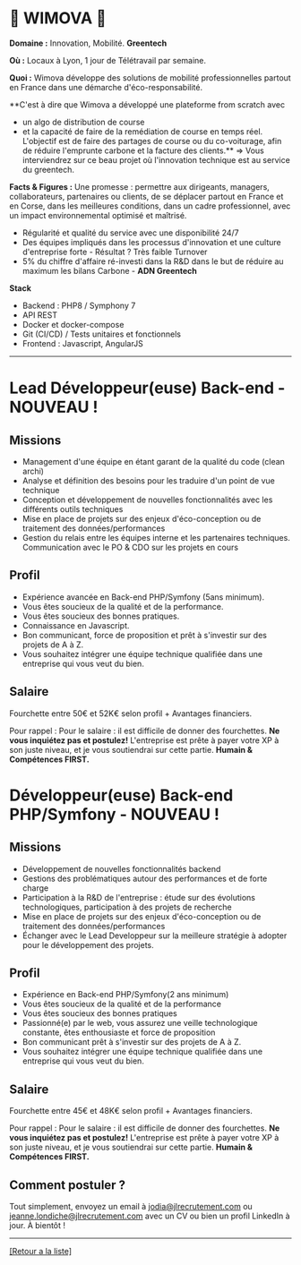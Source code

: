 # 🚖 WIMOVA 🚖

**Domaine :** Innovation, Mobilité. **Greentech**

**Où :** Locaux à Lyon, 1 jour de Télétravail par semaine.  

**Quoi :** Wimova développe des solutions de mobilité professionnelles partout en France dans une démarche d'éco-responsabilité. 

**C'est à dire que Wimova a développé une plateforme from scratch avec 
* un algo de distribution de course 
* et la capacité de faire de la remédiation de course en temps réel. 
L'objectif est de faire des partages de course ou du co-voiturage, afin de réduire l'emprunte carbone et la facture des clients.**
=> Vous interviendrez sur ce beau projet où l'innovation technique est au service du greentech.


**Facts & Figures :** Une promesse : permettre aux dirigeants, managers, collaborateurs, partenaires ou clients, de se déplacer partout en France et en Corse, dans les meilleures conditions, dans un cadre professionnel, avec un impact environnemental optimisé et maîtrisé.
* Régularité et qualité du service avec une disponibilité 24/7
* Des équipes impliqués dans les processus d'innovation et une culture d'entreprise forte - Résultat ? Très faible Turnover
* 5% du chiffre d'affaire ré-investi dans la R&D dans le but de réduire au maximum les bilans Carbone - **ADN Greentech**

**Stack**
* Backend : PHP8 / Symphony 7
* API REST
* Docker et docker-compose
* Git (CI/CD) / Tests unitaires et fonctionnels
* Frontend : Javascript, AngularJS

----

# Lead Développeur(euse) Back-end - NOUVEAU !

## Missions

* Management d'une équipe en étant garant de la qualité du code (clean archi)
* Analyse et définition des besoins pour les traduire d'un point de vue technique
* Conception et développement de nouvelles fonctionnalités avec les différents outils techniques
* Mise en place de projets sur des enjeux d'éco-conception ou de traitement des données/performances
* Gestion du relais entre les équipes interne et les partenaires techniques. Communication avec le PO & CDO sur les projets en cours

## Profil

* Expérience avancée en Back-end PHP/Symfony (5ans minimum).
* Vous êtes soucieux de la qualité et de la performance.
* Vous êtes soucieux des bonnes pratiques.
* Connaissance en Javascript.
* Bon communicant, force de proposition et prêt à s'investir sur des projets de A à Z.
* Vous souhaitez intégrer une équipe technique qualifiée dans une entreprise qui vous veut du bien.

## Salaire

Fourchette entre 50€ et 52K€ selon profil + Avantages financiers. 

Pour rappel :  Pour le salaire : il est difficile de donner des fourchettes. **Ne vous inquiétez pas et postulez!** L'entreprise est prête à payer votre XP à son juste niveau, et je vous soutiendrai sur cette partie. **Humain & Compétences FIRST.**

# Développeur(euse) Back-end PHP/Symfony - NOUVEAU !

## Missions

* Développement de nouvelles fonctionnalités backend
* Gestions des problématiques autour des performances et de forte charge
* Participation à la R&D de l'entreprise : étude sur des évolutions technologiques, participation à des projets de recherche
* Mise en place de projets sur des enjeux d'éco-conception ou de traitement des données/performances
* Échanger avec le Lead Developpeur sur la meilleure stratégie à adopter pour le développement des projets.

## Profil

* Expérience en Back-end PHP/Symfony(2 ans minimum)
* Vous êtes soucieux de la qualité et de la performance
* Vous êtes soucieux des bonnes pratiques
* Passionné(e) par le web, vous assurez une veille technologique constante, êtes enthousiaste et force de proposition
* Bon communicant prêt à s'investir sur des projets de A à Z.
* Vous souhaitez intégrer une équipe technique qualifiée dans une entreprise qui vous veut du bien.

## Salaire

Fourchette entre 45€ et 48K€ selon profil + Avantages financiers. 

Pour rappel :  Pour le salaire : il est difficile de donner des fourchettes. **Ne vous inquiétez pas et postulez!** L'entreprise est prête à payer votre XP à son juste niveau, et je vous soutiendrai sur cette partie. **Humain & Compétences FIRST.**

## Comment postuler ?

Tout simplement, envoyez un email à jodia@jlrecrutement.com ou jeanne.londiche@jlrecrutement.com avec un CV ou bien un profil LinkedIn à jour. À bientôt !

----
<a href="https://github.com/jlondiche/job-board-php/blob/master/README.md">[Retour a la liste]</a>

